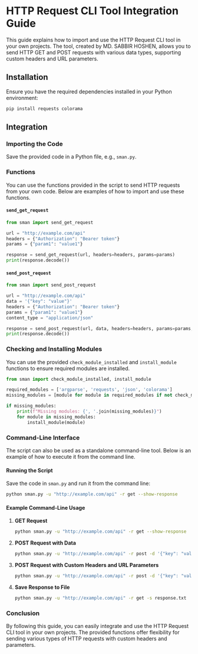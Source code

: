 # HTTP Request CLI Tool Integration Guide

This guide explains how to import and use the HTTP Request CLI tool in your own projects. The tool, created by MD. SABBIR HOSHEN, allows you to send HTTP GET and POST requests with various data types, supporting custom headers and URL parameters.

## Installation

Ensure you have the required dependencies installed in your Python environment:

```bash
pip install requests colorama
```

## Integration

### Importing the Code

Save the provided code in a Python file, e.g., `sman.py`.

### Functions

You can use the functions provided in the script to send HTTP requests from your own code. Below are examples of how to import and use these functions.

#### `send_get_request`

```python
from sman import send_get_request

url = "http://example.com/api"
headers = {"Authorization": "Bearer token"}
params = {"param1": "value1"}

response = send_get_request(url, headers=headers, params=params)
print(response.decode())
```

#### `send_post_request`

```python
from sman import send_post_request

url = "http://example.com/api"
data = '{"key": "value"}'
headers = {"Authorization": "Bearer token"}
params = {"param1": "value1"}
content_type = "application/json"

response = send_post_request(url, data, headers=headers, params=params, content_type=content_type)
print(response.decode())
```

### Checking and Installing Modules

You can use the provided `check_module_installed` and `install_module` functions to ensure required modules are installed.

```python
from sman import check_module_installed, install_module

required_modules = ['argparse', 'requests', 'json', 'colorama']
missing_modules = [module for module in required_modules if not check_module_installed(module)]

if missing_modules:
    print(f"Missing modules: {', '.join(missing_modules)}")
    for module in missing_modules:
        install_module(module)
```

### Command-Line Interface

The script can also be used as a standalone command-line tool. Below is an example of how to execute it from the command line.

#### Running the Script

Save the code in `sman.py` and run it from the command line:

```bash
python sman.py -u "http://example.com/api" -r get --show-response
```

#### Example Command-Line Usage

1. **GET Request**

   ```bash
   python sman.py -u "http://example.com/api" -r get --show-response
   ```

2. **POST Request with Data**

   ```bash
   python sman.py -u "http://example.com/api" -r post -d '{"key": "value"}' --show-response
   ```

3. **POST Request with Custom Headers and URL Parameters**

   ```bash
   python sman.py -u "http://example.com/api" -r post -d '{"key": "value"}' -H '{"Authorization": "Bearer token"}' -p '{"param1": "value1"}' --show-response
   ```

4. **Save Response to File**

   ```bash
   python sman.py -u "http://example.com/api" -r get -s response.txt
   ```

### Conclusion

By following this guide, you can easily integrate and use the HTTP Request CLI tool in your own projects. The provided functions offer flexibility for sending various types of HTTP requests with custom headers and parameters.